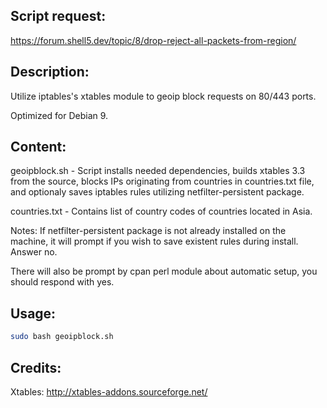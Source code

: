 ## Script request:
https://forum.shell5.dev/topic/8/drop-reject-all-packets-from-region/

## Description:
Utilize iptables's xtables module to geoip block requests on 80/443 ports.

Optimized for Debian 9.

## Content:
geoipblock.sh - Script installs needed dependencies, builds xtables 3.3 from the source, blocks IPs originating from countries in countries.txt file, and optionaly saves iptables rules utilizing netfilter-persistent package. 

countries.txt - Contains list of country codes of countries located in Asia. 

Notes: If netfilter-persistent package is not already installed on the machine, it will prompt if you wish to save existent rules during install. Answer no.

There will also be prompt by cpan perl module about automatic setup, you should respond with yes. 

## Usage:
```bash
sudo bash geoipblock.sh
```

## Credits:
Xtables: http://xtables-addons.sourceforge.net/